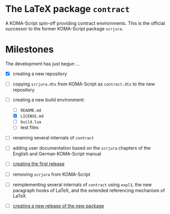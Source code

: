 # The LaTeX package `contract`

A KOMA-Script spin-off providing contract environments. 
This is the official successor to the former KOMA-Script package `scrjura`.

# Milestones

The development has just begun …

- [x] creating a new repository
- [ ] copying `scrjura.dtx` from KOMA-Script as `contract.dtx` to the new
      repository
- [ ] creating a new build environment:
  - [ ] `README.md`
  - [x] `LICENSE.md`
  - [ ] `build.lua`
  - [ ] test files
- [ ] renaming several internals of `contract`
- [ ] adding user documentation based on the `scrjura` chapters of the English
      and German KOMA-Script manual
- [ ] [creating the first
      release](https://github.com/komascript/latex-contract/milestone/1)
- [ ] removing `scrjura` from KOMA-Script
- [ ] reimplementing several internals of `contract` using `expl3`, the new
      paragraph hooks of LaTeX, and the extended referencing mechanism of
      LaTeX
- [ ] [creating a new release of the new
      package](https://github.com/komascript/latex-contract/milestone/2)


